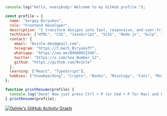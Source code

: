 ```javascript
console.log("Hello, everybody! Welcome to my GitHub profile.");

const profile = {
  name: "Sergey Biryukov",
  role: "Frontend Developer",
  description: "I transform designs into fast, responsive, and user-friendly websites. Crafting interfaces that look stunning and work flawlessly.",
  techStack: ["HTML", "CSS", "JavaScript", "SCSS", "Node.js", "Gulp", "Git"],
  contact: {
    email: "0xinle.dev@gmail.com",
    telegram: "https://t.me/S_Biryukoff",
    whatsapp: "https://wa.me/89600651546",
    twitter: "https://x.com/Sea_Number_12",
    github: "https://github.com/0xInle"
  },
  learning: ["React", "TypeScript"],
  hobbies: ["Snowboarding", "Crypto", "Books", "Mixology", "Cats", "Music"]
};

function printResume(profile) {
  console.log("Done! Now just press Ctrl + P (or Cmd + P for Mac) and hand it over to HR.");
} printResume(profile);

```
[![0xInle's GitHub Activity Graph](https://github-readme-activity-graph.vercel.app/graph?username=0xInle&bg_color=151b23&color=a5d6ff&line=ff7b72&point=d1a8ff&area=true&hide_border=true&custom_title=Sergey%20Biryukov%20Contribution%20Graph)](https://github.com/ashutosh00710/github-readme-activity-graph)
